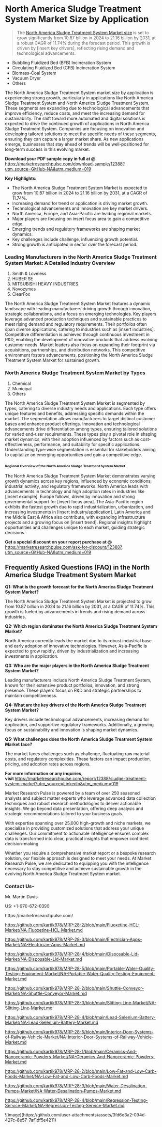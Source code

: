 <h1>North America Sludge Treatment System Market&nbsp;Size by Application</h1><blockquote><p>The <a href="https://marketresearchpulse.com/download-sample/12388?utm_source=GitHub-NA&amp;utm_medium=019">North America Sludge Treatment System Market size</a> is set to grow significantly from 10.87 billion in 2024 to 21.16 billion by 2031, at a robust CAGR of 11.74% during the forecast period. This growth is driven by [insert key drivers], reflecting rising demand and technological advancements.</p></blockquote><ul><li>Bubbling Fluidized Bed (BFB) Incineration System<li> Circulating Fluidized Bed (CFB) Incineration System<li> Biomass-Coal System<li> Vacuum Dryer<li> Others</li></ul><p>The North America Sludge Treatment System market size by application is experiencing strong growth, particularly in applications like North America Sludge Treatment System and North America Sludge Treatment System. These segments are expanding due to technological advancements that improve efficiency, reduce costs, and meet the increasing demand for sustainability. The shift toward more automated and digital solutions is expected to drive the continued growth of applications in North America Sludge Treatment System. Companies are focusing on innovation and developing tailored solutions to meet the specific needs of these segments, ensuring they can capture a larger market share. As new applications emerge, businesses that stay ahead of trends will be well-positioned for long-term success in this evolving market.</p><p><strong>Download your PDF sample copy in full at @ </strong><a href="https://marketresearchpulse.com/download-sample/12388?utm_source=GitHub-NA&amp;utm_medium=019">https://marketresearchpulse.com/download-sample/12388?utm_source=GitHub-NA&amp;utm_medium=019</a></p><p><strong>Key Highlights: </strong></p><ul><li>The North America Sludge Treatment System Market is expected to grow from 10.87 billion in 2024 to 21.16 billion by 2031, at a CAGR of 11.74%.</li><li>Increasing demand for trend or application is driving market growth.</li><li>Technological advancements and innovation are key market drivers.</li><li>North America, Europe, and Asia-Pacific are leading regional markets.</li><li>Major players are focusing on insert focus area to gain a competitive edge.</li><li>Emerging trends and regulatory frameworks are shaping market dynamics.</li><li>Key challenges include challenge, influencing growth potential.</li><li>Strong growth is anticipated in sector over the forecast period.</li></ul><h3>Leading Manufacturers in the North America Sludge Treatment System Market: A Detailed Industry Overview</h3><ol><li>Smith & Loveless</li><li>HUBER SE</li><li>MITSUBISHI HEAVY INDUSTRIES</li><li>Novozymes</li><li>ClearFox</li></ol><div class="flex max-w-full flex-col flex-grow"><div class="min-h-8 text-message flex w-full flex-col items-end gap-2 whitespace-normal break-words [.text-message+&amp;]:mt-5" dir="auto" data-message-author-role="assistant" data-message-id="fd8432e4-4910-450d-b182-61b7bfb0a01f" data-message-model-slug="gpt-4o"><div class="flex w-full flex-col gap-1 empty:hidden first:pt-[3px]"><div class="markdown prose w-full break-words dark:prose-invert light"><p>The North America Sludge Treatment System Market features a dynamic landscape with leading manufacturers driving growth through innovation, strategic collaborations, and a focus on emerging technologies. Key players leverage advanced production techniques and sustainable practices to meet rising demand and regulatory requirements. Their portfolios often span diverse applications, catering to industries such as [insert industries]. Competitive differentiation is achieved through continuous investment in R&amp;D, enabling the development of innovative products that address evolving customer needs. Market leaders also focus on expanding their footprint via acquisitions, partnerships, and distribution networks. This competitive environment fosters advancements, positioning the North America Sludge Treatment System Market for sustained growth.</p></div></div></div></div><h3>North America Sludge Treatment System Market by Types</h3><ol><li>Chemical<li> Municipal<li> Others</li></ol><div class="flex max-w-full flex-col flex-grow"><div class="min-h-8 text-message flex w-full flex-col items-end gap-2 whitespace-normal break-words [.text-message+&amp;]:mt-5" dir="auto" data-message-author-role="assistant" data-message-id="084470be-0bb7-4664-bddf-5156b4f41249" data-message-model-slug="gpt-4o-mini"><div class="flex w-full flex-col gap-1 empty:hidden first:pt-[3px]"><div class="markdown prose w-full break-words dark:prose-invert light"><p>The North America Sludge Treatment System Market is segmented by types, catering to diverse industry needs and applications. Each type offers unique features and benefits, addressing specific demands within the market. The segmentation allows manufacturers to target distinct customer bases and enhance product offerings. Innovation and technological advancements drive differentiation among types, ensuring tailored solutions for varied end-user requirements. These types play a pivotal role in shaping market dynamics, with their adoption influenced by factors such as cost-effectiveness, performance, and suitability for specific applications. Understanding type-wise segmentation is essential for stakeholders aiming to capitalize on emerging opportunities and gain a competitive edge.</p></div></div></div></div><h3><span style="font-size: 11px;">Regional Overview of the North America Sludge Treatment System Market</span></h3><div class="flex max-w-full flex-col flex-grow"><div class="min-h-8 text-message flex w-full flex-col items-end gap-2 whitespace-normal break-words [.text-message+&amp;]:mt-5" dir="auto" data-message-author-role="assistant" data-message-id="e9038762-ce64-4e30-91c9-9bd413514231" data-message-model-slug="gpt-4o-mini"><div class="flex w-full flex-col gap-1 empty:hidden first:pt-[3px]"><div class="markdown prose w-full break-words dark:prose-invert light"><p>The North America Sludge Treatment System Market demonstrates varying growth dynamics across key regions, influenced by economic conditions, industrial activity, and regulatory frameworks. North America leads with advancements in technology and high adoption rates in industries like [insert example]. Europe follows, driven by innovation and strong governmental support for [insert focus area]. The Asia-Pacific region exhibits the fastest growth due to rapid industrialization, urbanization, and increasing investments in [insert industry/application]. Latin America and the Middle East &amp; Africa also contribute, with expanding infrastructure projects and a growing focus on [insert trend]. Regional insights highlight opportunities and challenges unique to each market, guiding strategic decisions.</p></div></div></div></div><p><strong>Get a special discount on your report purchase at @ </strong><a href="https://marketresearchpulse.com/ask-for-discount/12388?utm_source=GitHub-NA&amp;utm_medium=019">https://marketresearchpulse.com/ask-for-discount/12388?utm_source=GitHub-NA&amp;utm_medium=019</a></p><h2>Frequently Asked Questions (FAQ) in the North America Sludge Treatment System Market</h2><p><strong>Q1: What is the growth forecast for the North America Sludge Treatment System Market?</strong></p><p>The North America Sludge Treatment System Market is projected to grow from 10.87 billion in 2024 to 21.16 billion by 2031, at a CAGR of 11.74%. This growth is fueled by advancements in trends and rising demand across industries.</p><p><strong>Q2: Which region dominates the North America Sludge Treatment System Market?</strong></p><p>North America currently leads the market due to its robust industrial base and early adoption of innovative technologies. However, Asia-Pacific is expected to grow rapidly, driven by industrialization and increasing investments in application.</p><p><strong>Q3: Who are the major players in the North America Sludge Treatment System Market?</strong></p><p>Leading manufacturers include North America Sludge Treatment System, known for their extensive product portfolios, innovation, and strong presence. These players focus on R&amp;D and strategic partnerships to maintain competitiveness.</p><p><strong>Q4: What are the key drivers of the North America Sludge Treatment System Market?</strong></p><p>Key drivers include technological advancements, increasing demand for application, and supportive regulatory frameworks. Additionally, a growing focus on sustainability and innovation is shaping market dynamics.</p><p><strong>Q5: What challenges does the North America Sludge Treatment System Market face?</strong></p><p>The market faces challenges such as challenge, fluctuating raw material costs, and regulatory complexities. These factors can impact production, pricing, and adoption rates across regions.</p><p><strong>For more information or any inquiries, visit&nbsp;</strong><a href="https://marketresearchpulse.com/report/12388/sludge-treatment-system-market?utm_source=Linkedin&utm_medium=019">https://marketresearchpulse.com/report/12388/sludge-treatment-system-market?utm_source=Linkedin&utm_medium=019</a></p><p>Market Research Pulse is powered by a team of over 250 seasoned analysts and subject matter experts who leverage advanced data collection techniques and robust research methodologies to deliver actionable insights. We go beyond data presentation, offering deep analysis and strategic recommendations tailored to your business goals.</p><p>With expertise spanning over 25,000 high-growth and niche markets, we specialize in providing customized solutions that address your unique challenges. Our commitment to actionable intelligence ensures complex data is transformed into clear, practical insights that empower confident decision-making.</p><p>Whether you require a comprehensive market report or a bespoke research solution, our flexible approach is designed to meet your needs. At Market Research Pulse, we are dedicated to equipping you with the intelligence necessary to stay competitive and achieve sustainable growth in the evolving North America Sludge Treatment System market.</p><h3><strong>Contact Us-</strong></h3><p>Mr. Martin Davis</p><p>US: +1-970-672-0390</p><p>https://marketresearchpulse.com/</p><p><a href="https://github.com/kartik978/MRP-28-2/blob/main/Fluoxetine-HCL-Market/NA-Fluoxetine-HCL-Market.md">https://github.com/kartik978/MRP-28-2/blob/main/Fluoxetine-HCL-Market/NA-Fluoxetine-HCL-Market.md</a></p><p><a href="https://github.com/kartik978/MRP-28-3/blob/main/Electrician-Apps-Market/NA-Electrician-Apps-Market.md">https://github.com/kartik978/MRP-28-3/blob/main/Electrician-Apps-Market/NA-Electrician-Apps-Market.md</a></p><p><a href="https://github.com/kartik978/MRP-28-4/blob/main/Disposable-Lid-Market/NA-Disposable-Lid-Market.md">https://github.com/kartik978/MRP-28-4/blob/main/Disposable-Lid-Market/NA-Disposable-Lid-Market.md</a></p><p><a href="https://github.com/kartik978/MRP-28-5/blob/main/Portable-Water-Quality-Testing-Equipment-Market/NA-Portable-Water-Quality-Testing-Equipment-Market.md">https://github.com/kartik978/MRP-28-5/blob/main/Portable-Water-Quality-Testing-Equipment-Market/NA-Portable-Water-Quality-Testing-Equipment-Market.md</a></p><p><a href="https://github.com/kartik978/MRP-28-2/blob/main/Shuttle-Conveyor-Market/NA-Shuttle-Conveyor-Market.md">https://github.com/kartik978/MRP-28-2/blob/main/Shuttle-Conveyor-Market/NA-Shuttle-Conveyor-Market.md</a></p><p><a href="https://github.com/kartik978/MRP-28-3/blob/main/Slitting-Line-Market/NA-Slitting-Line-Market.md">https://github.com/kartik978/MRP-28-3/blob/main/Slitting-Line-Market/NA-Slitting-Line-Market.md</a></p><p><a href="https://github.com/kartik978/MRP-28-4/blob/main/Lead-Selenium-Battery-Market/NA-Lead-Selenium-Battery-Market.md">https://github.com/kartik978/MRP-28-4/blob/main/Lead-Selenium-Battery-Market/NA-Lead-Selenium-Battery-Market.md</a></p><p><a href="https://github.com/kartik978/MRP-28-5/blob/main/Interior-Door-Systems-of-Railway-Vehicle-Market/NA-Interior-Door-Systems-of-Railway-Vehicle-Market.md">https://github.com/kartik978/MRP-28-5/blob/main/Interior-Door-Systems-of-Railway-Vehicle-Market/NA-Interior-Door-Systems-of-Railway-Vehicle-Market.md</a></p><p><a href="https://github.com/kartik978/MRP-28-1/blob/main/Ceramics-And-Nanoceramic-Powders-Market/NA-Ceramics-And-Nanoceramic-Powders-Market.md">https://github.com/kartik978/MRP-28-1/blob/main/Ceramics-And-Nanoceramic-Powders-Market/NA-Ceramics-And-Nanoceramic-Powders-Market.md</a></p><p><a href="https://github.com/kartik978/MRP-28-2/blob/main/Low-Fat-and-Low-Carb-Foods-Market/NA-Low-Fat-and-Low-Carb-Foods-Market.md">https://github.com/kartik978/MRP-28-2/blob/main/Low-Fat-and-Low-Carb-Foods-Market/NA-Low-Fat-and-Low-Carb-Foods-Market.md</a></p><p><a href="https://github.com/kartik978/MRP-28-3/blob/main/Water-Desalination-Pumps-Market/NA-Water-Desalination-Pumps-Market.md">https://github.com/kartik978/MRP-28-3/blob/main/Water-Desalination-Pumps-Market/NA-Water-Desalination-Pumps-Market.md</a></p><p><a href="https://github.com/kartik978/MRP-28-4/blob/main/Regression-Testing-Service-Market/NA-Regression-Testing-Service-Market.md">https://github.com/kartik978/MRP-28-4/blob/main/Regression-Testing-Service-Market/NA-Regression-Testing-Service-Market.md</a></p>
![image](https://github.com/user-attachments/assets/3fd6e3a2-094d-427c-8e57-7af1df5e4211)
